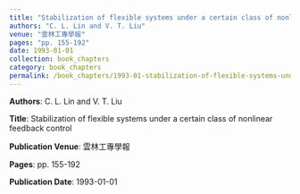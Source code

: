 ```yaml
---
title: "Stabilization of flexible systems under a certain class of nonlinear feedback control"
authors: "C. L. Lin and V. T. Liu"
venue: "雲林工專學報"
pages: "pp. 155-192"
date: 1993-01-01
collection: book_chapters
category: book_chapters
permalink: /book_chapters/1993-01-stabilization-of-flexible-systems-under-a-certain-class-of-nonlinear-feedback-control
---
```


**Authors**: C. L. Lin and V. T. Liu

**Title**: Stabilization of flexible systems under a certain class of nonlinear feedback control

**Publication Venue**: 雲林工專學報

**Pages**: pp. 155-192

**Publication Date**: 1993-01-01
